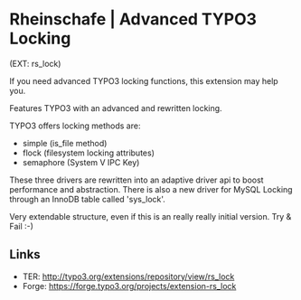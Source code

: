 Rheinschafe | Advanced TYPO3 Locking
===================================================

(EXT: rs_lock)

If you need advanced TYPO3 locking functions, this extension may help you.

Features TYPO3 with an advanced and rewritten locking.

TYPO3 offers locking methods are: 

*  simple (is_file method) 
*  flock (filesystem locking attributes)
*  semaphore (System V IPC Key)

These three drivers are rewritten into an adaptive driver api to boost performance and abstraction. There is also a new driver for MySQL Locking through an InnoDB table called 'sys_lock'.

Very extendable structure, even if this is an really really initial version. Try & Fail :-)


Links
-----

*  TER: http://typo3.org/extensions/repository/view/rs_lock
*  Forge: https://forge.typo3.org/projects/extension-rs_lock
